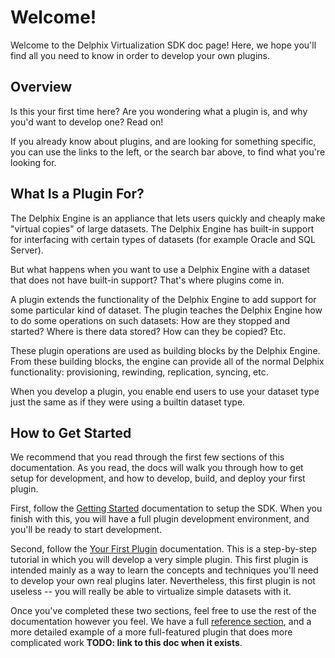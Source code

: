 # Welcome!

Welcome to the Delphix Virtualization SDK doc page! Here, we hope you'll find all you need to know in order to develop your own plugins.

## Overview

Is this your first time here? Are you wondering what a plugin is, and why you'd want to develop one? Read on!

If you already know about plugins, and are looking for something specific, you can use the links to the left, or the search bar above, to find what you're looking for.


## What Is a Plugin For?

The Delphix Engine is an appliance that lets users quickly and cheaply make "virtual copies" of large datasets. The Delphix Engine has built-in support for interfacing with certain types of datasets (for example Oracle and SQL Server).

But what happens when you want to use a Delphix Engine with a dataset that does not have built-in support? That's where plugins come in.

A plugin extends the functionality of the Delphix Engine to add support for some particular kind of dataset. The plugin teaches the Delphix Engine how to do some operations on such datasets: How are they stopped and started? Where is there data stored? How can they be copied? Etc.

These plugin operations are used as building blocks by the Delphix Engine. From these building blocks, the engine can provide all of the normal Delphix functionality: provisioning, rewinding, replication, syncing, etc.

When you develop a plugin, you enable end users to use your dataset type just the same as if they were using a builtin dataset type.


## How to Get Started

We recommend that you read through the first few sections of this documentation. As you read, the docs will walk you through how to get setup for development, and how to develop, build, and deploy your first plugin.

First, follow the [Getting Started](Getting_Started) documentation to setup the SDK. When you finish with this, you will have a full plugin development environment, and you'll be ready to start development.

Second, follow the [Your First Plugin](/Your_First_Plugin) documentation. This is a step-by-step tutorial in which you will develop a very simple plugin. This first plugin is intended mainly as a way to learn the concepts and techniques you'll need to develop your own real plugins later. Nevertheless, this first plugin is not useless -- you will really be able to virtualize simple datasets with it.

Once you've completed these two sections, feel free to use the rest of the documentation however you feel. We have a full [reference section](/References), and a more detailed example of a more full-featured plugin that does more complicated work **TODO: link to this doc when it exists**.
